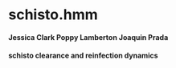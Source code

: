 # schisto.hmm
#### Jessica Clark Poppy Lamberton Joaquin Prada
#### schisto clearance and reinfection dynamics
